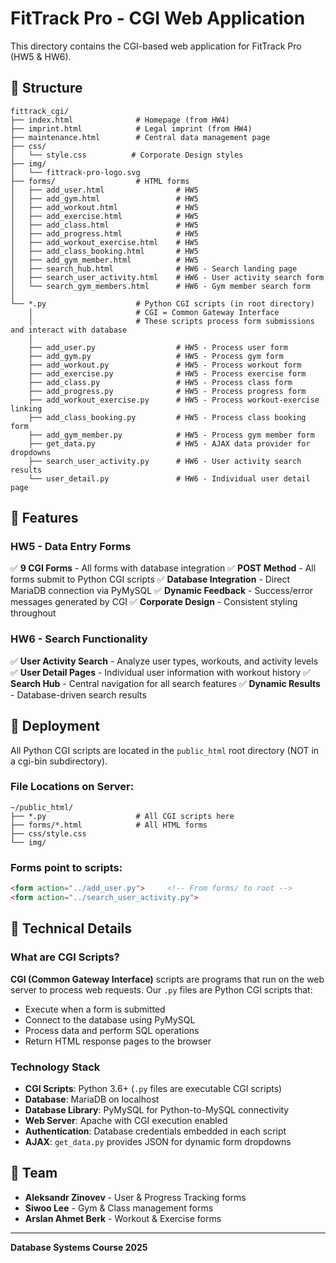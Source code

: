 # FitTrack Pro - CGI Web Application

This directory contains the CGI-based web application for FitTrack Pro (HW5 & HW6).

## 📁 Structure

```
fittrack_cgi/
├── index.html              # Homepage (from HW4)
├── imprint.html            # Legal imprint (from HW4)
├── maintenance.html        # Central data management page
├── css/
│   └── style.css          # Corporate Design styles
├── img/
│   └── fittrack-pro-logo.svg
├── forms/                  # HTML forms
│   ├── add_user.html                # HW5
│   ├── add_gym.html                 # HW5
│   ├── add_workout.html             # HW5
│   ├── add_exercise.html            # HW5
│   ├── add_class.html               # HW5
│   ├── add_progress.html            # HW5
│   ├── add_workout_exercise.html    # HW5
│   ├── add_class_booking.html       # HW5
│   ├── add_gym_member.html          # HW5
│   ├── search_hub.html              # HW6 - Search landing page
│   ├── search_user_activity.html    # HW6 - User activity search form
│   └── search_gym_members.html      # HW6 - Gym member search form
│
└── *.py                    # Python CGI scripts (in root directory)
    │                       # CGI = Common Gateway Interface
    │                       # These scripts process form submissions and interact with database
    │
    ├── add_user.py                  # HW5 - Process user form
    ├── add_gym.py                   # HW5 - Process gym form
    ├── add_workout.py               # HW5 - Process workout form
    ├── add_exercise.py              # HW5 - Process exercise form
    ├── add_class.py                 # HW5 - Process class form
    ├── add_progress.py              # HW5 - Process progress form
    ├── add_workout_exercise.py      # HW5 - Process workout-exercise linking
    ├── add_class_booking.py         # HW5 - Process class booking form
    ├── add_gym_member.py            # HW5 - Process gym member form
    ├── get_data.py                  # HW5 - AJAX data provider for dropdowns
    ├── search_user_activity.py      # HW6 - User activity search results
    └── user_detail.py               # HW6 - Individual user detail page
```

## 🎯 Features

### HW5 - Data Entry Forms
✅ **9 CGI Forms** - All forms with database integration
✅ **POST Method** - All forms submit to Python CGI scripts
✅ **Database Integration** - Direct MariaDB connection via PyMySQL
✅ **Dynamic Feedback** - Success/error messages generated by CGI
✅ **Corporate Design** - Consistent styling throughout

### HW6 - Search Functionality
✅ **User Activity Search** - Analyze user types, workouts, and activity levels
✅ **User Detail Pages** - Individual user information with workout history
✅ **Search Hub** - Central navigation for all search features
✅ **Dynamic Results** - Database-driven search results

## 🚀 Deployment

All Python CGI scripts are located in the `public_html` root directory (NOT in a cgi-bin subdirectory).

### File Locations on Server:
```
~/public_html/
├── *.py                    # All CGI scripts here
├── forms/*.html            # All HTML forms
├── css/style.css
└── img/
```

### Forms point to scripts:
```html
<form action="../add_user.py">     <!-- From forms/ to root -->
<form action="../search_user_activity.py">
```

## 🔧 Technical Details

### What are CGI Scripts?
**CGI (Common Gateway Interface)** scripts are programs that run on the web server to process web requests. Our `.py` files are Python CGI scripts that:
- Execute when a form is submitted
- Connect to the database using PyMySQL
- Process data and perform SQL operations
- Return HTML response pages to the browser

### Technology Stack
- **CGI Scripts**: Python 3.6+ (`.py` files are executable CGI scripts)
- **Database**: MariaDB on localhost
- **Database Library**: PyMySQL for Python-to-MySQL connectivity
- **Web Server**: Apache with CGI execution enabled
- **Authentication**: Database credentials embedded in each script
- **AJAX**: `get_data.py` provides JSON for dynamic form dropdowns

## 👥 Team

- **Aleksandr Zinovev** - User & Progress Tracking forms
- **Siwoo Lee** - Gym & Class management forms  
- **Arslan Ahmet Berk** - Workout & Exercise forms

---

**Database Systems Course 2025**

